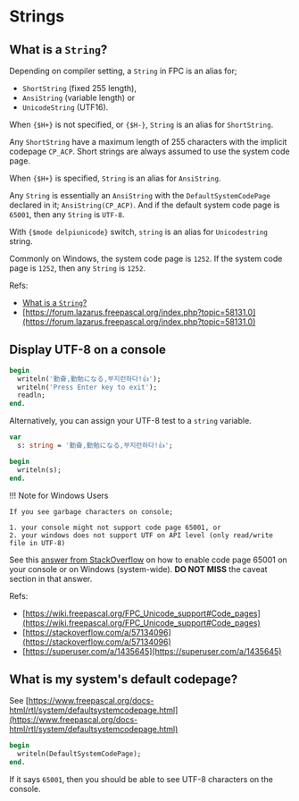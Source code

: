 # Strings

## What is a `String`?

Depending on compiler setting, a `String` in FPC is an alias for;

- `ShortString` (fixed 255 length),
- `AnsiString` (variable length) or
- `UnicodeString` (UTF16).

When `{$H+}` is not specified, or `{$H-}`, `String` is an alias for `ShortString`.

Any `ShortString` have a maximum length of 255 characters with the implicit codepage `CP_ACP`. Short strings are always assumed to use the system code page.

When `{$H+}` is specified, `String` is an alias for `AnsiString`.

Any `String` is essentially an `AnsiString` with the `DefaultSystemCodePage` declared in it; `AnsiString(CP_ACP)`. And if the default system code page is `65001`, then any `String` is `UTF-8`. 

With `{$mode delpiunicode}` switch, `string` is an alias for `Unicodestring` string.

Commonly on Windows, the system code page is `1252`. If the system code page is `1252`, then any `String` is `1252`.

   Refs:

   - [What is a `String`?](https://wiki.freepascal.org/String)
   - [https://forum.lazarus.freepascal.org/index.php?topic=58131.0](https://forum.lazarus.freepascal.org/index.php?topic=58131.0)


## Display UTF-8 on a console

```pascal linenums="1"
begin
  writeln('勤奋,勤勉になる,부지런하다!👍');
  writeln('Press Enter key to exit');
  readln;
end.                                 
```

Alternatively, you can assign your UTF-8 test to a `string` variable.

```pascal linenums="1"
var
  s: string = '勤奋,勤勉になる,부지런하다!👍';

begin
  writeln(s);
end.                        
```

!!! Note for Windows Users

    If you see garbage characters on console;
    
    1. your console might not support code page 65001, or
    2. your windows does not support UTF on API level (only read/write file in UTF-8)
   
   See this [answer from StackOverflow](https://stackoverflow.com/a/57134096) on how to enable code page 65001 on your console or on Windows (system-wide). **DO NOT MISS** the caveat section in that answer.

   Refs:

   - [https://wiki.freepascal.org/FPC_Unicode_support#Code_pages](https://wiki.freepascal.org/FPC_Unicode_support#Code_pages)
   - [https://stackoverflow.com/a/57134096](https://stackoverflow.com/a/57134096)
   - [https://superuser.com/a/1435645](https://superuser.com/a/1435645)


## What is my system's default codepage?

See [https://www.freepascal.org/docs-html/rtl/system/defaultsystemcodepage.html](https://www.freepascal.org/docs-html/rtl/system/defaultsystemcodepage.html)

```pascal linenums="1"
begin
  writeln(DefaultSystemCodePage); 
end.                                 
```

If it says `65001`, then you should be able to see UTF-8 characters on the console.